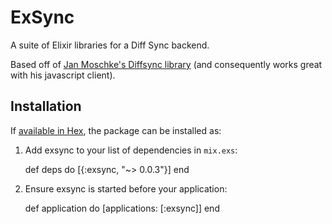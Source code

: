 # ExSync

A suite of Elixir libraries for a Diff Sync backend.

Based off of
[Jan Moschke's Diffsync library](https://github.com/janmonschke/diffsync) (and
consequently works great with his javascript client).

## Installation

If [available in Hex](https://hex.pm/docs/publish), the package can be installed as:

  1. Add exsync to your list of dependencies in `mix.exs`:

        def deps do
          [{:exsync, "~> 0.0.3"}]
        end

  2. Ensure exsync is started before your application:

        def application do
          [applications: [:exsync]]
        end
